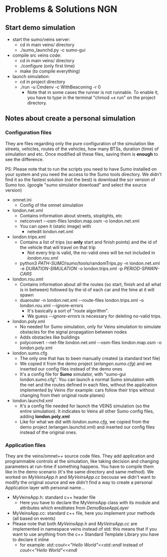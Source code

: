﻿# Problems & Solutions NGN

## Start demo simulation
* start the sumo/veins server:
	* cd in main veins/ directory
	* ./sumo_launchd.py -c sumo-gui
* compile src veins code:
	* cd in main veins/ directory
	* ./configure (only first time)
	* make (to compile everything)
* launch simulation:
	* cd in project directory
	* ./run -u Cmdenv -c WithBeaconing -r 0
		* Note that in some cases the runner is not runnable. To enable it, you have to type in the terminal "chmod +x run" on the project directory.
## Notes about create a personal simulation
### Configuration files
They are files regarding only the pure configuration of the simulation like streets, vehicles, routes of the vehicles, how many BTSs, duration (time) of simulation and etc.
Once modified all these files, saving them is **enough** to see the difference.

PS: Please note that to run the scripts you need to have Sumo installed on your system and you need the access to the Sumo tools directory. We didn't find it so the fastest solution (not the best) is download the scr version of Sumo too. (google "sumo simulator download" and select the source version)

* omnet.ini
	* Config of the omnet simulation
* london.net.xml 
	* Contains information about streets, stoplights, etc
	* netconvert --osm-files london.map.osm -o london.net.xml
	* You can open it (static image) with
		* netedit london.net.xml  
* london.trips.xml
	* Contains a list of trips (so **only** start and finish points) and the id of the vehicle that will travel on that trip
		* Not every trip is valid, the no-valid ones will be not included in *london.rou.xml*
	* python3 *PATH-SUMO*/sumo/tools/randomTrips.py -n london.net.xml -e *DURATION-SIMULATION* -o london.trips.xml -p *PERIOD-SPAWN-CARS*
* london.rou.xml
	* Contains information about all the routes (so start, finish and all what is in between) followed by the id of each car and the time at it will spawn 
	* duarouter -n london.net.xml --route-files london.trips.xml -o london.rou.xml --ignore-errors
		* It's basically a sort of "route algorithm".
		* We guess *--ignore-errors* is necessary for deleting no-valid trips.
* london.poly.xml
	* No needed for Sumo simulation, only for Veins simulation to simulate obstacles for the signal propagation between nodes
	* Adds obstacles like buildings
	* polyconvert --net-file london.net.xml --osm-files london.map.osm -o london.poly.xml
* london.sumo.cfg
	* The only one that has to been manually created (a standard text file) 
	* We copied it from the demo project (*erlangen.sumo.cfg*) and we inserted our config files instead of the demo ones
	* It's a config file for **Sumo** simulator, with "sumo-gui london.sumo.cfg". You can launch a normal Sumo simulation with the net and the routes defined in each files, without the application implemented by Veins (for example: cars follow their trips without changing from their original route planes) 
* london.launchd.xml
	* It's a config file needed for launch the VEINS simulation (so the entire simulation). It indicates to Veins all other Sumo config files, adding  **london.poly.xml** 
	* Like for what we did with *london.sumo.cfg*, we copied from the demo project (erlangen.launchd.xml) and inserted our config files instead of the original ones.

### Application files
They are the veins/omnet++ source code files. They add application and programmable controls at the simulation, like taking decision and changing parameters at run-time if something happens.
You have to compile them like in the demo scenario (it's the same directory and same method).
We worked on *MyVeinsApp.h* and *MyVeinsApp.cc* becouse we didn't want to modify the original source and we didn't find a way to create a personal Application layer with personal name...
* MyVeinsApp.h: standard c++ header file
	* Here you have to declare the MyVeinsApp class with its module and attributes which ereditates from *DemoBaseAppLayer* 
* MyVeinsApp.cc: standard c++ file, here you implement your methods (all based on events)
* Please note that both *MyVeinsApp.h* and *MyVeinsApp.cc* are implemented in namespace veins instead of std: this means that if you want to use anything from the c++ Standard Template Library you have to declare it inline
	* for example: *std::cout<<"Hello World"<<std::endl* instead of *cout<<"Hello World"<<endl*



